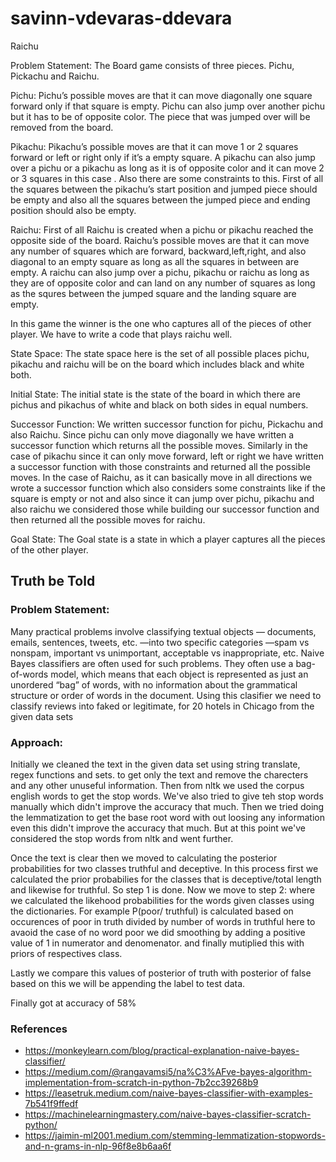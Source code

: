 # savinn-vdevaras-ddevara

Raichu

Problem Statement: The Board game consists of three pieces. Pichu, Pickachu and Raichu.

Pichu: Pichu’s possible moves are that it can move diagonally one square forward only if that square is empty. Pichu can also jump over another pichu but it has to be of opposite color. The piece that was jumped over will be removed from the board.

Pikachu: Pikachu’s possible moves are that it can move 1 or 2 squares forward or left or right only if it’s a empty square. A pikachu can also jump over a pichu or a pikachu as long as it is of opposite color and it can move 2 or 3 squares in this case . Also there are some constraints to this. First of all the squares between the pikachu’s start position and jumped piece should be empty and also all the squares between the jumped piece and ending position should also be empty.

Raichu: First of all Raichu is created when a pichu or pikachu reached the opposite side of the board. Raichu’s possible moves are that it can move any number of squares which are forward, backward,left,right, and also diagonal to an empty square as long as all the squares in between are empty. A raichu can also jump over a pichu, pikachu or raichu as long as they are of opposite color and can land on any number of squares as long as the squres between the jumped square and the landing square are empty.

In this game the winner is the one who captures all of the pieces of other player. We have to write a code that plays raichu well.

State Space: The state space here is the set of all possible places pichu, pikachu and raichu will be on the board which includes black and white both. 

Initial State: The initial state is the state of the board in which there are pichus and pikachus of white and black on both sides in equal numbers.

Successor Function: We written successor function for pichu, Pickachu and also Raichu.
Since pichu can only move diagonally we have written a successor function which returns all the possible moves. Similarly in the case of pikachu since it can only move forward, left or right we have written a successor function with those constraints and returned all the possible moves. In the case of Raichu, as it can basically move in all directions we wrote a successor function which also considers some constraints like if the square is empty or not and also since it can  jump over pichu, pikachu and also raichu we considered those while building our successor function and then returned all the possible moves for raichu.

Goal State: The Goal state is a state in which a player captures all the pieces of the other player.


## Truth be Told

### Problem Statement: 
Many practical problems involve classifying textual objects — documents, emails, sentences, tweets, etc. —into two specific categories —spam vs nonspam, important vs unimportant, acceptable vs inappropriate, etc. Naive Bayes classifiers are often used for such problems. They often use a bag-of-words model, which means that each object is represented as just an unordered “bag” of words, with no information about the grammatical structure or order of words in the document. Using this clasifier we need to classify reviews into faked or legitimate, for 20 hotels in Chicago from the given data sets

### Approach: 

Initially we cleaned the text in the given data set using string translate, regex functions and sets. to get only the text and remove the charecters and any other unuseful information. Then from nltk we used the corpus english words to get the stop words. We've also tried to give teh stop words manually which didn't improve the accuracy that much. Then we tried doing the lemmatization to get the base root word with out loosing any information even this didn't improve the accuracy that much. But at this point we've considered the stop words from nltk and went further.

Once the text is clear then we moved to calculating the posterior probabilities for two classes truthful and deceptive. In this process first we calculated the prior probabilies for the classes that is deceptive/total length and likewise for truthful. So step 1 is done. Now we move to step 2: where we calculated the likehood probabilities for the words given classes using the dictionaries. For example P(poor/ truthful) is calculated based on occurences of poor in truth divided by number of words in truthful here to avaoid the case of no word poor we did smoothing by adding a positive value of 1 in numerator and denomenator. and finally mutiplied this with priors of respectives class. 

Lastly we compare this values of posterior of truth with posterior of false based on this we will be appending the label to test data.

Finally got at accuracy of 58%

### References

* https://monkeylearn.com/blog/practical-explanation-naive-bayes-classifier/
* https://medium.com/@rangavamsi5/na%C3%AFve-bayes-algorithm-implementation-from-scratch-in-python-7b2cc39268b9
* https://leasetruk.medium.com/naive-bayes-classifier-with-examples-7b541f9ffedf
* https://machinelearningmastery.com/naive-bayes-classifier-scratch-python/
* https://jaimin-ml2001.medium.com/stemming-lemmatization-stopwords-and-n-grams-in-nlp-96f8e8b6aa6f







